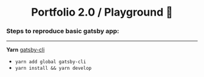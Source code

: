 
<h1 align="center">
  Portfolio 2.0 / Playground 🚀 
</h1>

### Steps to reproduce basic gatsby app:
---
**Yarn** [gatsby-cli](https://www.gatsbyjs.com/docs/reference/gatsby-cli)
- `yarn add global gatsby-cli`
- `yarn install && yarn develop`

<!-- ---
The following is still in development `Dockerfile`
```
FROM node:18

RUN yarn global add gatsby-cli

WORKDIR /app
COPY ./package.json .
RUN yarn install

CMD [ "yarn", "develop" , "-H", "0.0.0.0"]
```

Caveat when using gatsby with docker locally it needs network access to strapi or whatever data source used in data layer. 

```
version: "3"
services:
  frontend:
    build:
      context: .
      dockerfile: Dockerfile
    ports:
      - 8000:8000
    volumes:
      - /app/node_modules
      - .:/app
```

**Important Note Here**
Even though we expose port 8000 in the compose file we still needed to add a host modification flag in the `Dockerfile` if we want to access our app on our host machines localhost.
```
CMD [ "yarn", "dev" , "-H", "0.0.0.0"]
```

Then for `.dockerignore` we have the following at a bare minimum.
```
.cache/
node_modules/
public/
``` -->
